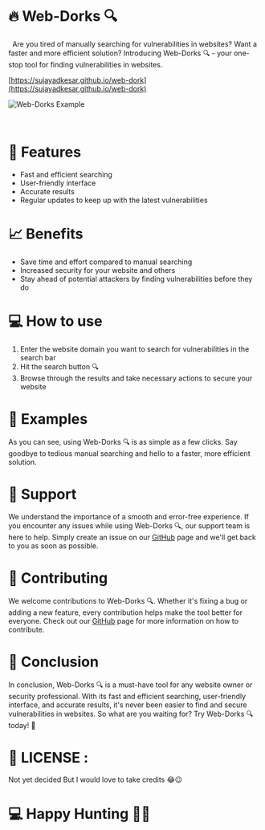 
# 🔥 Web-Dorks 🔍
&nbsp;
Are you tired of manually searching for vulnerabilities in websites? Want a faster and more efficient solution? Introducing Web-Dorks 🔍 - your one-stop tool for finding vulnerabilities in websites.

[https://sujayadkesar.github.io/web-dork](https://sujayadkesar.github.io/web-dork)
&nbsp;
&nbsp;
&nbsp;

![Web-Dorks Example](https://user-images.githubusercontent.com/95465072/216990425-06b73848-7a1c-45c4-88b2-3fb5f8bb086b.gif)

&nbsp;
&nbsp;
&nbsp;

# 🚀 Features

-   Fast and efficient searching
-   User-friendly interface
-   Accurate results
-   Regular updates to keep up with the latest vulnerabilities

# 📈 Benefits

-   Save time and effort compared to manual searching
-   Increased security for your website and others
-   Stay ahead of potential attackers by finding vulnerabilities before they do

# 💻 How to use

1.  Enter the website domain you want to search for vulnerabilities in the search bar
2.  Hit the search button 🔍
3.  Browse through the results and take necessary actions to secure your website

# 🎉 Examples

As you can see, using Web-Dorks 🔍 is as simple as a few clicks. Say goodbye to tedious manual searching and hello to a faster, more efficient solution.

# 🔧 Support

We understand the importance of a smooth and error-free experience. If you encounter any issues while using Web-Dorks 🔍, our support team is here to help. Simply create an issue on our [GitHub](https://github.com/YOUR-REPO-LINK-HERE) page and we'll get back to you as soon as possible.

# 🤝 Contributing

We welcome contributions to Web-Dorks 🔍. Whether it's fixing a bug or adding a new feature, every contribution helps make the tool better for everyone. Check out our [GitHub](https://github.com/YOUR-REPO-LINK-HERE) page for more information on how to contribute.

# 🎯 Conclusion

In conclusion, Web-Dorks 🔍 is a must-have tool for any website owner or security professional. With its fast and efficient searching, user-friendly interface, and accurate results, it's never been easier to find and secure vulnerabilities in websites. So what are you waiting for? Try Web-Dorks 🔍 today! 🚀

# 🪪 LICENSE : 
Not yet decided But I would love to take credits 😂😉


# 💻 Happy Hunting 🕵️‍♂️
